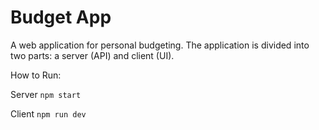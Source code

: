 # Budget App
A web application for personal budgeting. The application is divided into two parts: a server (API) and client (UI).

How to Run:

Server
`npm start`

Client
`npm run dev`
